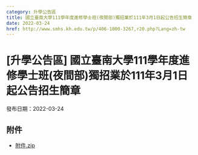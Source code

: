 ```yaml
---
category: 升學公告區
title: 國立臺南大學111學年度進修學士班(夜間部)獨招業於111年3月1日起公告招生簡章
date: 2022-03-24
href: http://www.smhs.kh.edu.tw/p/406-1000-3267,r20.php?Lang=zh-tw
---
```


# [升學公告區] 國立臺南大學111學年度進修學士班(夜間部)獨招業於111年3月1日起公告招生簡章

發布日期：2022-03-24



## 附件

- [附件.zip](https://www.smhs.kh.edu.tw/app/index.php?Action=downloadfile&file=WVhSMFlXTm9MelkyTDNCMFlWOHpNRE15WHpFek1UUXhNVGxmTVRFM09EY3VlbWx3&fname=DGGGROTSYWQO41XX50LKSWHGRK30OOLKDGUWTSKK4125MLVWKPROVTPOUSSSPKPO)
